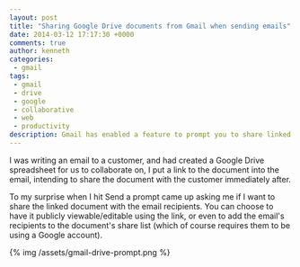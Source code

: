 ```yaml
---
layout: post
title: "Sharing Google Drive documents from Gmail when sending emails"
date: 2014-03-12 17:17:30 +0000
comments: true
author: kenneth
categories:
 - gmail
tags: 
 - gmail
 - drive
 - google
 - collaborative
 - web
 - productivity
description: Gmail has enabled a feature to prompt you to share linked Google Drive documents if it's not shared with the recipients
---
```


I was writing an email to a customer, and had created a Google Drive spreadsheet for us to collaborate on, I put a link to the document into the email, intending to share the document with the customer immediately after.

To my surprise when I hit Send a prompt came up asking me if I want to share the linked document with the email recipients. You can choose to have it publicly viewable/editable using the link, or even to add the email's recipients to the document's share list (which of course requires them to be using a Google account).

{% img  /assets/gmail-drive-prompt.png %}
